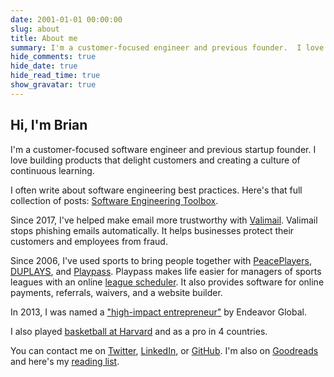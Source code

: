 ```yaml
---
date: 2001-01-01 00:00:00
slug: about
title: About me
summary: I'm a customer-focused engineer and previous founder.  I love building products that delight customers and creating a culture of continuous learning.
hide_comments: true
hide_date: true
hide_read_time: true
show_gravatar: true
---
```


## Hi, I'm Brian

I'm a customer-focused software engineer and previous startup founder. I love building products that delight customers and creating a culture of continuous learning.

I often write about software engineering best practices. Here's that full collection of posts: [Software Engineering Toolbox](/software-engineering-toolbox).

Since 2017, I've helped make email more trustworthy with
[Valimail](https://www.valimail.com). Valimail stops phishing emails
automatically. It helps businesses protect their customers and employees
from fraud.

Since 2006, I've used sports to bring people together with
[PeacePlayers](https://peaceplayers.org),
[DUPLAYS](https://duplays.com), and [Playpass](https://playpass.com).
Playpass makes life easier for managers of sports leagues with an online
[league scheduler](https://playpass.com/sports-software/league-scheduler).
It also provides software for online payments, referrals, waivers, and a website
builder.

In 2013, I was named a
["high-impact entrepreneur"](https://endeavor.org/blog/in-the-news/28-high-impact-entrepreneurs-from-12-countries-join-the-endeavor-network-first-entrepreneurs-selected-from-miami-usa-morocco-and-uae/)
by Endeavor Global.

I also played
[basketball at Harvard](https://news.harvard.edu/gazette/story/2001/12/the-big-picture-16-2/)
and as a pro in 4 countries.

You can contact me on
[Twitter](https://twitter.com/BrianSigafoos),
[LinkedIn](http://www.linkedin.com/in/sigafoos), or
[GitHub](https://github.com/BrianSigafoos).
I'm also on [Goodreads](https://www.goodreads.com/user/show/12078717-brian) and
here's my [reading list](/reading).
